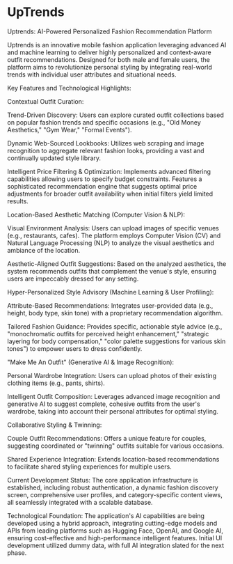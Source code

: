 # UpTrends
Uptrends: AI-Powered Personalized Fashion Recommendation Platform

Uptrends is an innovative mobile fashion application leveraging advanced AI and machine learning to deliver highly personalized and context-aware outfit recommendations. Designed for both male and female users, the platform aims to revolutionize personal styling by integrating real-world trends with individual user attributes and situational needs.

Key Features and Technological Highlights:

Contextual Outfit Curation:

Trend-Driven Discovery: Users can explore curated outfit collections based on popular fashion trends and specific occasions (e.g., "Old Money Aesthetics," "Gym Wear," "Formal Events").

Dynamic Web-Sourced Lookbooks: Utilizes web scraping and image recognition to aggregate relevant fashion looks, providing a vast and continually updated style library.

Intelligent Price Filtering & Optimization: Implements advanced filtering capabilities allowing users to specify budget constraints. Features a sophisticated recommendation engine that suggests optimal price adjustments for broader outfit availability when initial filters yield limited results.

Location-Based Aesthetic Matching (Computer Vision & NLP):

Visual Environment Analysis: Users can upload images of specific venues (e.g., restaurants, cafes). The platform employs Computer Vision (CV) and Natural Language Processing (NLP) to analyze the visual aesthetics and ambiance of the location.

Aesthetic-Aligned Outfit Suggestions: Based on the analyzed aesthetics, the system recommends outfits that complement the venue's style, ensuring users are impeccably dressed for any setting.

Hyper-Personalized Style Advisory (Machine Learning & User Profiling):

Attribute-Based Recommendations: Integrates user-provided data (e.g., height, body type, skin tone) with a proprietary recommendation algorithm.

Tailored Fashion Guidance: Provides specific, actionable style advice (e.g., "monochromatic outfits for perceived height enhancement," "strategic layering for body compensation," "color palette suggestions for various skin tones") to empower users to dress confidently.

"Make Me An Outfit" (Generative AI & Image Recognition):

Personal Wardrobe Integration: Users can upload photos of their existing clothing items (e.g., pants, shirts).

Intelligent Outfit Composition: Leverages advanced image recognition and generative AI to suggest complete, cohesive outfits from the user's wardrobe, taking into account their personal attributes for optimal styling.

Collaborative Styling & Twinning:

Couple Outfit Recommendations: Offers a unique feature for couples, suggesting coordinated or "twinning" outfits suitable for various occasions.

Shared Experience Integration: Extends location-based recommendations to facilitate shared styling experiences for multiple users.

Current Development Status:
The core application infrastructure is established, including robust authentication, a dynamic fashion discovery screen, comprehensive user profiles, and category-specific content views, all seamlessly integrated with a scalable database.

Technological Foundation:
The application's AI capabilities are being developed using a hybrid approach, integrating cutting-edge models and APIs from leading platforms such as Hugging Face, OpenAI, and Google AI, ensuring cost-effective and high-performance intelligent features. Initial UI development utilized dummy data, with full AI integration slated for the next phase.
